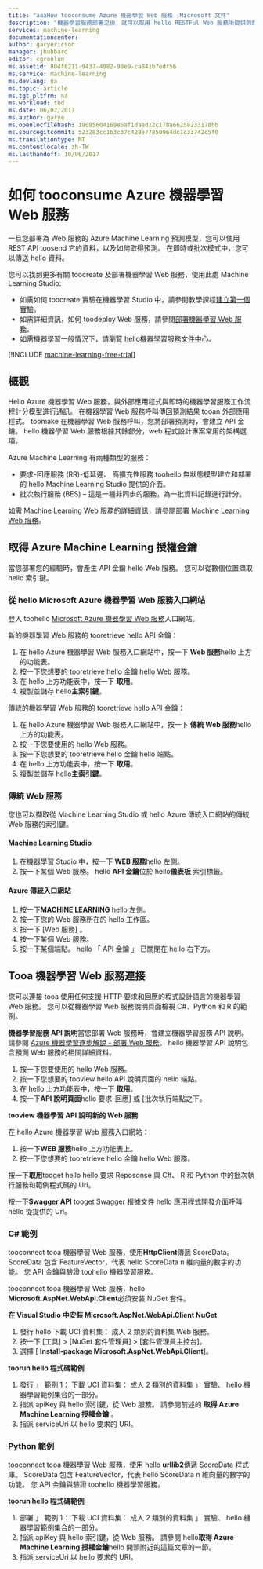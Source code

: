 ```yaml
---
title: "aaaHow tooconsume Azure 機器學習 Web 服務 |Microsoft 文件"
description: "機器學習服務部署之後，就可以取用 hello RESTFul Web 服務所提供的即時要求-回應服務，或是以批次執行服務。"
services: machine-learning
documentationcenter: 
author: garyericson
manager: jhubbard
editor: cgronlun
ms.assetid: 804f8211-9437-4982-98e9-ca841b7edf56
ms.service: machine-learning
ms.devlang: na
ms.topic: article
ms.tgt_pltfrm: na
ms.workload: tbd
ms.date: 06/02/2017
ms.author: garye
ms.openlocfilehash: 19095604169e5af1daed12c17ba66258233178bb
ms.sourcegitcommit: 523283cc1b3c37c428e77850964dc1c33742c5f0
ms.translationtype: MT
ms.contentlocale: zh-TW
ms.lasthandoff: 10/06/2017
---
```

# <a name="how-tooconsume-an-azure-machine-learning-web-service"></a>如何 tooconsume Azure 機器學習 Web 服務

一旦您部署為 Web 服務的 Azure Machine Learning 預測模型，您可以使用 REST API toosend 它的資料，以及如何取得預測。 在即時或批次模式中，您可以傳送 hello 資料。

您可以找到更多有關 toocreate 及部署機器學習 Web 服務，使用此處 Machine Learning Studio:

* 如需如何 toocreate 實驗在機器學習 Studio 中，請參閱教學課程[建立第一個實驗](machine-learning-create-experiment.md)。
* 如需詳細資訊，如何 toodeploy Web 服務，請參閱[部署機器學習 Web 服務](machine-learning-publish-a-machine-learning-web-service.md)。
* 如需機器學習一般情況下，請瀏覽 hello[機器學習服務文件中心](https://azure.microsoft.com/documentation/services/machine-learning/)。

[!INCLUDE [machine-learning-free-trial](../../includes/machine-learning-free-trial.md)]

## <a name="overview"></a>概觀
Hello Azure 機器學習 Web 服務，與外部應用程式與即時的機器學習服務工作流程計分模型進行通訊。 在機器學習 Web 服務呼叫傳回預測結果 tooan 外部應用程式。 toomake 在機器學習 Web 服務呼叫，您將部署預測時，會建立 API 金鑰。 hello 機器學習 Web 服務根據其餘部分，web 程式設計專案常用的架構選項。

Azure Machine Learning 有兩種類型的服務：

* 要求-回應服務 (RR)-低延遲、 高擴充性服務 toohello 無狀態模型建立和部署的 hello Machine Learning Studio 提供的介面。
* 批次執行服務 (BES) – 這是一種非同步的服務，為一批資料記錄進行計分。

如需 Machine Learning Web 服務的詳細資訊，請參閱[部署 Machine Learning Web 服務](machine-learning-publish-a-machine-learning-web-service.md)。

## <a name="get-an-azure-machine-learning-authorization-key"></a>取得 Azure Machine Learning 授權金鑰
當您部署您的經驗時，會產生 API 金鑰 hello Web 服務。 您可以從數個位置擷取 hello 索引鍵。

### <a name="from-hello-microsoft-azure-machine-learning-web-services-portal"></a>從 hello Microsoft Azure 機器學習 Web 服務入口網站
登入 toohello [Microsoft Azure 機器學習 Web 服務](https://services.azureml.net)入口網站。

新的機器學習 Web 服務的 tooretrieve hello API 金鑰：

1. 在 hello Azure 機器學習 Web 服務入口網站中，按一下  **Web 服務**hello 上方的功能表。
2. 按一下您想要的 tooretrieve hello 金鑰 hello Web 服務。
3. 在 hello 上方功能表中，按一下 **取用**。
4. 複製並儲存 hello**主索引鍵**。

傳統的機器學習 Web 服務的 tooretrieve hello API 金鑰：

1. 在 hello Azure 機器學習 Web 服務入口網站中，按一下 **傳統 Web 服務**hello 上方的功能表。
2. 按一下您要使用的 hello Web 服務。
3. 按一下您想要的 tooretrieve hello 金鑰 hello 端點。
4. 在 hello 上方功能表中，按一下 **取用**。
5. 複製並儲存 hello**主索引鍵**。

### <a name="classic-web-service"></a>傳統 Web 服務
 您也可以擷取從 Machine Learning Studio 或 hello Azure 傳統入口網站的傳統 Web 服務的索引鍵。

#### <a name="machine-learning-studio"></a>Machine Learning Studio
1. 在機器學習 Studio 中，按一下  **WEB 服務**hello 左側。
2. 按一下某個 Web 服務。 hello **API 金鑰**位於 hello**儀表板** 索引標籤。

#### <a name="azure-classic-portal"></a>Azure 傳統入口網站
1. 按一下**MACHINE LEARNING** hello 左側。
2. 按一下您的 Web 服務所在的 hello 工作區。
3. 按一下 [Web 服務] 。
4. 按一下某個 Web 服務。
5. 按一下某個端點。 hello 「 API 金鑰 」 已關閉在 hello 右下方。

## <a id="connect"></a>Tooa 機器學習 Web 服務連接
您可以連接 tooa 使用任何支援 HTTP 要求和回應的程式設計語言的機器學習 Web 服務。 您可以從機器學習 Web 服務說明頁面檢視 C#、Python 和 R 的範例。

**機器學習服務 API 說明**當您部署 Web 服務時，會建立機器學習服務 API 說明。 請參閱 [Azure 機器學習逐步解說 - 部署 Web 服務](machine-learning-walkthrough-5-publish-web-service.md)。
hello 機器學習 API 說明包含預測 Web 服務的相關詳細資料。

1. 按一下您要使用的 hello Web 服務。
2. 按一下您想要的 tooview hello API 說明頁面的 hello 端點。
3. 在 hello 上方功能表中，按一下 **取用**。
4. 按一下**API 說明頁面**hello 要求-回應] 或 [批次執行端點之下。

**tooview 機器學習 API 說明新的 Web 服務**

在 hello Azure 機器學習 Web 服務入口網站：

1. 按一下**WEB 服務**hello 上方功能表上。
2. 按一下您想要的 tooretrieve hello 金鑰 hello Web 服務。

按一下**取用**tooget hello hello 要求 Reposonse 與 C#、 R 和 Python 中的批次執行服務和範例程式碼的 Uri。

按一下**Swagger API** tooget Swagger 根據文件 hello 應用程式開發介面呼叫 hello 從提供的 Uri。

### <a name="c-sample"></a>C# 範例
tooconnect tooa 機器學習 Web 服務，使用**HttpClient**傳遞 ScoreData。 ScoreData 包含 FeatureVector，代表 hello ScoreData n 維向量的數字的功能。 您 API 金鑰與驗證 toohello 機器學習服務。

tooconnect tooa 機器學習 Web 服務，hello **Microsoft.AspNet.WebApi.Client**必須安裝 NuGet 套件。

**在 Visual Studio 中安裝 Microsoft.AspNet.WebApi.Client NuGet**

1. 發行 hello 下載 UCI 資料集： 成人 2 類別的資料集 Web 服務。
2. 按一下 [工具] > [NuGet 套件管理員] > [套件管理員主控台]。
3. 選擇 [ **Install-package Microsoft.AspNet.WebApi.Client**]。

**toorun hello 程式碼範例**

1. 發行 」 範例 1： 下載 UCI 資料集： 成人 2 類別的資料集 」 實驗、 hello 機器學習範例集合的一部分。
2. 指派 apiKey 與 hello 索引鍵，從 Web 服務。 請參閱前述的 **取得 Azure Machine Learning 授權金鑰** 。
3. 指派 serviceUri 以 hello 要求的 URI。

### <a name="python-sample"></a>Python 範例
tooconnect tooa 機器學習 Web 服務，使用 hello **urllib2**傳遞 ScoreData 程式庫。 ScoreData 包含 FeatureVector，代表 hello ScoreData n 維向量的數字的功能。 您 API 金鑰與驗證 toohello 機器學習服務。

**toorun hello 程式碼範例**

1. 部署 」 範例 1： 下載 UCI 資料集： 成人 2 類別的資料集 」 實驗、 hello 機器學習範例集合的一部分。
2. 指派 apiKey 與 hello 索引鍵，從 Web 服務。 請參閱 hello**取得 Azure Machine Learning 授權金鑰**hello 開頭附近的這篇文章的一節。
3. 指派 serviceUri 以 hello 要求的 URI。

